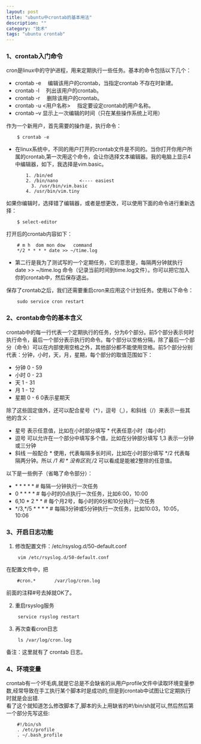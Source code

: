 ```yaml
---
layout: post
title: "ubuntu中crontab的基本用法"
description: ""
category: "技术" 
tags: "ubuntu crontab" 
---
```


### 1、crontab入门命令      
cron是linux中的守护进程，用来定期执行一些任务。基本的命令包括以下几个：     


- crontab  -e 　编辑该用户的crontab，当指定crontab  不存在时新建。     
- crontab  -l 　列出该用户的crontab。       
- crontab  -r 　删除该用户的crontab。              
- crontab  -u <用户名称> 　指定要设定crontab的用户名称。       
- crontab –v 显示上一次编辑的时间（只在某些操作系统上可用）          


作为一个新用户，首先需要的操作是，执行命令：        


		$ crontab -e     


- 在linux系统中，不同的用户打开的crontab文件是不同的。当你打开你用户所属的crontab,第一次用这个命令，会让你选择文本编辑器。我的电脑上显示4中编辑器，如下，我选择是vim.basic。      


		  1. /bin/ed         
		  2. /bin/nano        <---- easiest           
			3. /usr/bin/vim.basic              
		  4. /usr/bin/vim.tiny                


如果你编辑时，选择错了编辑器，或者是想更改，可以使用下面的命令进行重新选择：           


		$ select-editor    


打开后的crontab内容如下：                   


		# m h  dom mon dow   command      
		*/2 * * * * date >> ~/time.log    


- 第二行是我为了测试写的一个定期任务，它的意思是，每隔两分钟就执行 date >> ~/time.log 命令（记录当前时间到time.log文件）。你可以把它加入你的crontab中，然后保存退出。                


保存了crontab之后，我们还需要重启cron来应用这个计划任务。使用以下命令：       


		sudo service cron restart      


### 2、crontab命令的基本含义         
crontab中的每一行代表一个定期执行的任务，分为6个部分。前5个部分表示何时执行命令，最后一个部分表示执行的命令。每个部分以空格分隔，除了最后一个部分（命令）可以在内部使用空格之外，其他部分都不能使用空格。前5个部分分别代表：分钟，小时，天，月，星期，每个部分的取值范围如下：                    


- 分钟          0 - 59                  
- 小时          0 - 23          
- 天            1 - 31        
- 月            1 - 12          
- 星期          0 - 6       0表示星期天          

 

除了这些固定值外，还可以配合星号（*），逗号（,），和斜线（/）来表示一些其他的含义：               

 

- 星号          表示任意值，比如在小时部分填写 * 代表任意小时（每小时）                    
- 逗号          可以允许在一个部分中填写多个值，比如在分钟部分填写 1,3 表示一分钟或三分钟               
- 斜线          一般配合 * 使用，代表每隔多长时间，比如在小时部分填写 */2 代表每隔两分钟。所以 */1 和 * 没有区别,*/2 可以看成是能被2整除的任意值。                 

 

以下是一些例子（省略了命令部分）：

 

- \* * * * *                   # 每隔一分钟执行一次任务                 
- 0 * * * *                    # 每小时的0点执行一次任务，比如6:00，10:00                
- 6,10 * 2 * *                 # 每个月2号，每小时的6分和10分执行一次任务                       
- \*/3,*/5 * * * *             # 每隔3分钟或5分钟执行一次任务，比如10:03，10:05，10:06                 



### 3、开启日志功能            
1) 修改配置文件：/etc/rsyslog.d/50-default.conf                 



		vim /etc/rsyslog.d/50-default.conf    


在配置文件中，把              


		#cron.*       /var/log/cron.log                


前面的注释#号去掉就OK了。       


2) 重启rsyslog服务             


		service rsyslog restart           


3) 再次查看cron日志              


		ls /var/log/cron.log           


备注：这里就有了 crontab  日志。    

### 4、环境变量
crontab有一个坏毛病,就是它总是不会缺省的从用户profile文件中读取环境变量参数,经常导致在手工执行某个脚本时是成功的,但是到crontab中试图让它定期执行时就是会出错.   
看了这个就知道怎么修改脚本了,脚本的头上用缺省的#!/bin/sh就可以,然后然后第一个部分先写这些:

		#!/bin/sh
		. /etc/profile
		. ~/.bash_profile


